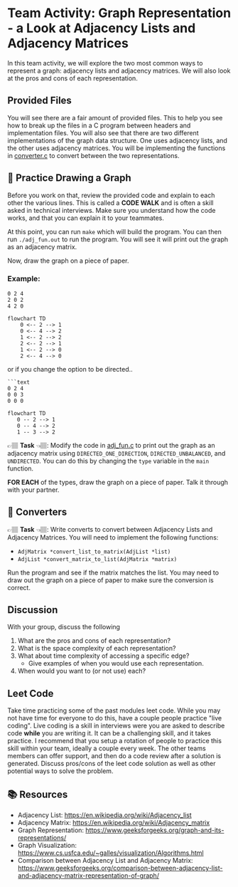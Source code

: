 # Team Activity: Graph Representation - a Look at Adjacency Lists and Adjacency Matrices

In this team activity, we will explore the two most common ways to represent a graph: adjacency lists and adjacency matrices. We will also look at the pros and cons of each representation.

## Provided Files
You will see there are a fair amount of provided files. This to help you see how to break up the files in a C program between headers and implementation files. You will also see that there are two different implementations of the graph data structure. One uses adjacency lists, and the other uses adjacency matrices. You will be implementing the functions in [converter.c](converter.c) to convert between the two representations.


## 📝 Practice Drawing a Graph

Before you work on that, review the provided code and explain to each other the various lines. This is called a **CODE WALK** and is often a skill asked in technical interviews.  Make sure you understand how the code works, and that you can explain it to your teammates. 

At this point, you can run `make` which will build the program. You can then run `./adj_fun.out` to run the program. You will see it will print out the graph as an adjacency matrix. 

Now, draw the graph on a piece of paper. 

### Example: 

```text
0 2 4 
2 0 2 
4 2 0 
```

```mermaid
flowchart TD
    0 <-- 2 --> 1
    0 <-- 4 --> 2
    1 <-- 2 --> 2
    2 <-- 2 --> 1
    1 <-- 2 --> 0
    2 <-- 4 --> 0

```

or if you change the option to be directed..

```text
```text
0 2 4 
0 0 3 
0 0 0 
```


```mermaid
flowchart TD
   0 -- 2 --> 1
   0 -- 4 --> 2
   1 -- 3 --> 2
```

👉🏽 **Task** 👈🏽: Modify the code in [adj_fun.c](adj_fun.c) to print out the graph as an adjacency matrix using `DIRECTED_ONE_DIRECTION`, `DIRECTED_UNBALANCED`, and `UNDIRECTED`. You can do this by changing the `type` variable in the `main` function. 

**FOR EACH** of the types, draw the graph on a piece of paper. Talk it through with your partner. 


## 📝 Converters


👉🏽 **Task** 👈🏽: Write converts to convert between Adjacency Lists and Adjacency Matrices. You will need to implement the following functions:
* `AdjMatrix *convert_list_to_matrix(AdjList *list)`
* `AdjList *convert_matrix_to_list(AdjMatrix *matrix)`


Run the program and see if the matrix matches the list. You may need to draw out the graph on a piece of paper to make sure the conversion is correct.

## Discussion

With your group, discuss the following

1. What are the pros and cons of each representation?
2. What is the space complexity of each representation?
3. What about time complexity of accessing a specific edge?
   * Give examples of when you would use each representation.
4. When would you want to (or not use) each?


## Leet Code
Take time practicing some of the past modules leet code. While you may not have time for everyone to do this, have a couple people practice "live coding". Live coding is a skill in interviews were you are asked to describe code **while** you are writing it. It can be a challenging skill, and it takes practice. I recommend that you setup a rotation of people to practice this skill within your team, ideally a couple every week. The other teams members can offer support, and then do a code review after a solution is generated. Discuss pros/cons of the leet code solution as well as other potential ways to solve the problem.


## 📚 Resources
* Adjacency List: https://en.wikipedia.org/wiki/Adjacency_list
* Adjacency Matrix: https://en.wikipedia.org/wiki/Adjacency_matrix
* Graph Representation: https://www.geeksforgeeks.org/graph-and-its-representations/
* Graph Visualization: https://www.cs.usfca.edu/~galles/visualization/Algorithms.html
* Comparison between Adjacency List and Adjacency Matrix: https://www.geeksforgeeks.org/comparison-between-adjacency-list-and-adjacency-matrix-representation-of-graph/

